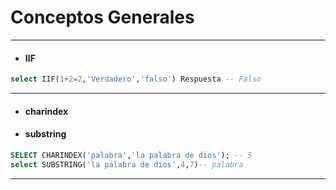 # Conceptos Generales
---

- #### IIF
```sql
select IIF(1+2=2,'Verdadero','falso') Respuesta -- Falso
```
---
- #### charindex 
- #### substring
```sql
SELECT CHARINDEX('palabra','la palabra de dios'); -- 5
select SUBSTRING('la palabra de dios',4,7)-- palabra
```
---